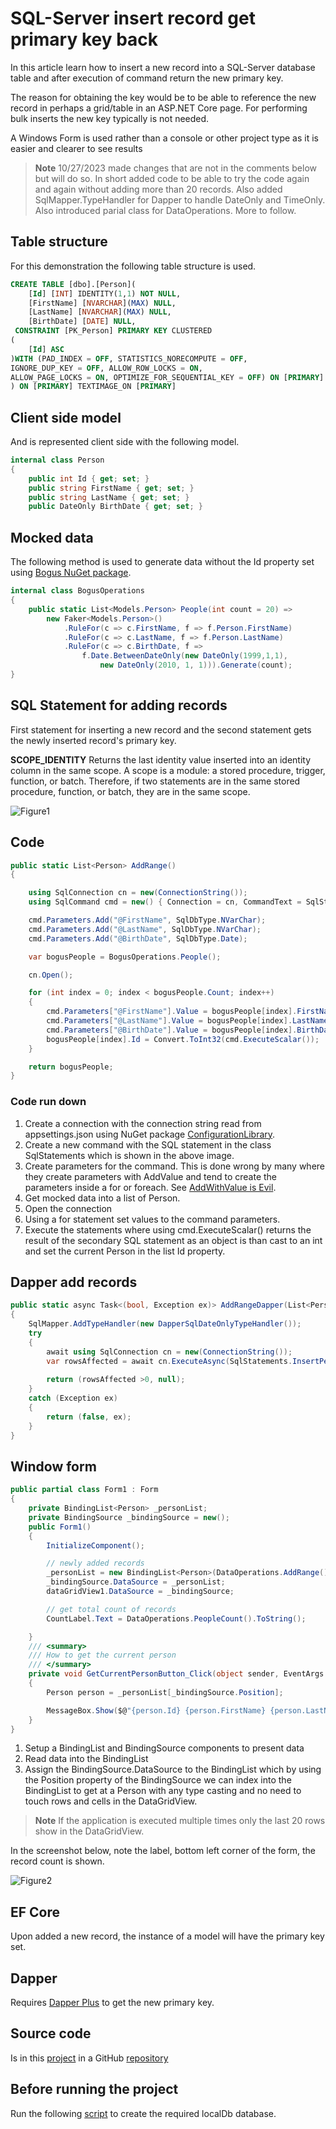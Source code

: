 ﻿# SQL-Server insert record get primary key back

In this article learn how to insert a new record into a SQL-Server database table and after execution of command return the new primary key.

The reason for obtaining the key would be to be able to reference the new record in perhaps a grid/table in an ASP.NET Core page. For performing bulk inserts the new key typically is not needed.

A Windows Form is used rather than a console or other project type as it is easier and clearer to see results

> **Note**
> 10/27/2023 made changes that are not in the comments below but will do so. In short added code to be able to try the code again and again without adding more than 20 records. Also added  SqlMapper.TypeHandler for Dapper to handle DateOnly and TimeOnly. Also introduced parial class for DataOperations. More to follow.

## Table structure

For this demonstration the following table structure is used.

```sql
CREATE TABLE [dbo].[Person](
	[Id] [INT] IDENTITY(1,1) NOT NULL,
	[FirstName] [NVARCHAR](MAX) NULL,
	[LastName] [NVARCHAR](MAX) NULL,
	[BirthDate] [DATE] NULL,
 CONSTRAINT [PK_Person] PRIMARY KEY CLUSTERED 
(
	[Id] ASC
)WITH (PAD_INDEX = OFF, STATISTICS_NORECOMPUTE = OFF, 
IGNORE_DUP_KEY = OFF, ALLOW_ROW_LOCKS = ON, 
ALLOW_PAGE_LOCKS = ON, OPTIMIZE_FOR_SEQUENTIAL_KEY = OFF) ON [PRIMARY]
) ON [PRIMARY] TEXTIMAGE_ON [PRIMARY]
```

## Client side model

And is represented client side with the following model.


```csharp
internal class Person
{
    public int Id { get; set; }
    public string FirstName { get; set; }
    public string LastName { get; set; }
    public DateOnly BirthDate { get; set; }
```

## Mocked data

The following method is used to generate data without the Id property set using [Bogus NuGet package](https://www.nuget.org/packages/Bogus/34.0.2?_src=template).

```csharp
internal class BogusOperations
{
    public static List<Models.Person> People(int count = 20) =>
        new Faker<Models.Person>()
            .RuleFor(c => c.FirstName, f => f.Person.FirstName)
            .RuleFor(c => c.LastName, f => f.Person.LastName)
            .RuleFor(c => c.BirthDate, f => 
                f.Date.BetweenDateOnly(new DateOnly(1999,1,1),
                    new DateOnly(2010, 1, 1))).Generate(count);
}
```

## SQL Statement for adding records

First statement for inserting a new record and the second statement gets the newly inserted record's primary key.

**SCOPE_IDENTITY** Returns the last identity value inserted into an identity column in the same scope. A scope is a module: a stored procedure, trigger, function, or batch. Therefore, if two statements are in the same stored procedure, function, or batch, they are in the same scope.

![Figure1](assets/Figure1.png)

## Code

```csharp
public static List<Person> AddRange()
{

    using SqlConnection cn = new(ConnectionString());
    using SqlCommand cmd = new() { Connection = cn, CommandText = SqlStatements.InsertPeople };

    cmd.Parameters.Add("@FirstName", SqlDbType.NVarChar);
    cmd.Parameters.Add("@LastName", SqlDbType.NVarChar);
    cmd.Parameters.Add("@BirthDate", SqlDbType.Date);

    var bogusPeople = BogusOperations.People();

    cn.Open();

    for (int index = 0; index < bogusPeople.Count; index++)
    {
        cmd.Parameters["@FirstName"].Value = bogusPeople[index].FirstName;
        cmd.Parameters["@LastName"].Value = bogusPeople[index].LastName;
        cmd.Parameters["@BirthDate"].Value = bogusPeople[index].BirthDate;
        bogusPeople[index].Id = Convert.ToInt32(cmd.ExecuteScalar());
    }

    return bogusPeople;
}
```

### Code run down

1. Create a connection with the connection string read from appsettings.json using NuGet package [ConfigurationLibrary](https://www.nuget.org/packages/ConfigurationLibrary/1.0.4?_src=template).
1. Create a new command with the SQL statement in the class SqlStatements which is shown in the above image.
1. Create parameters for the command. This is done wrong by many where they create parameters with AddValue and tend to create the parameters inside a for or foreach. See [AddWithValue is Evil](https://www.dbdelta.com/addwithvalue-is-evil/).
1. Get mocked data into a list of Person.
1. Open the connection
1. Using a for statement set values to the command parameters.
1. Execute the statements where using cmd.ExecuteScalar() returns the result of the secondary SQL statement as an object is than cast to an int and set the current Person in the list Id property.

## Dapper add records


```csharp
public static async Task<(bool, Exception ex)> AddRangeDapper(List<Person> list)
{
    SqlMapper.AddTypeHandler(new DapperSqlDateOnlyTypeHandler());
    try
    {
        await using SqlConnection cn = new(ConnectionString());
        var rowsAffected = await cn.ExecuteAsync(SqlStatements.InsertPeople, list);
            
        return (rowsAffected >0, null);
    }
    catch (Exception ex)
    {
        return (false, ex);
    }
}
```

## Window form

```csharp
public partial class Form1 : Form
{
    private BindingList<Person> _personList;
    private BindingSource _bindingSource = new();
    public Form1()
    {
        InitializeComponent();

        // newly added records
        _personList = new BindingList<Person>(DataOperations.AddRange());
        _bindingSource.DataSource = _personList;
        dataGridView1.DataSource = _bindingSource;

        // get total count of records
        CountLabel.Text = DataOperations.PeopleCount().ToString();

    }
    /// <summary>
    /// How to get the current person
    /// </summary>
    private void GetCurrentPersonButton_Click(object sender, EventArgs e)
    {
        Person person = _personList[_bindingSource.Position];

        MessageBox.Show($@"{person.Id} {person.FirstName} {person.LastName} {person.BirthDate}");
    }
}
```

1. Setup a BindingList and BindingSource components to present data
1. Read data into the BindingList
1. Assign the BindingSource.DataSource to the BindingList which by using the Position property of the BindingSource we can index into the BindingList to get at a Person with any type casting and no need to touch rows and cells in the DataGridView.

> **Note**
> If the application is executed multiple times only the last 20 rows show in the DataGridView.

In the screenshot below, note the label, bottom left corner of the form, the record count is shown.

![Figure2](assets/figure2.png)

## EF Core

Upon added a new record, the instance of a model will have the primary key set.

## Dapper

Requires [Dapper Plus](https://dapper-plus.net/) to get the new primary key.

## Source code

Is in this [project](https://github.com/karenpayneoregon/sql-basics/tree/master/InsertNewRecordApp) in a GitHub [repository](https://github.com/karenpayneoregon/sql-basics)

## Before running the project

Run the following [script](https://github.com/karenpayneoregon/sql-basics/blob/master/InsertNewRecordApp/Scripts/databaseCreateScript.sql) to create the required localDb database.